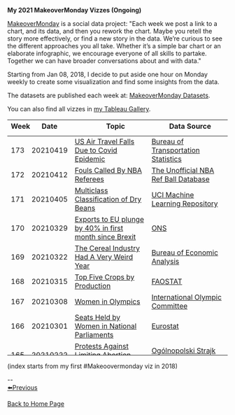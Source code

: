 <head>
 <!-- Global site tag (gtag.js) - Google Analytics -->
<script async src="https://www.googletagmanager.com/gtag/js?id=UA-112502179-1"></script>
<script>
  window.dataLayer = window.dataLayer || [];
  function gtag(){dataLayer.push(arguments);}
  gtag('js', new Date());

  gtag('config', 'UA-112502179-1');
</script>
</head>

**My 2021 MakeoverMonday Vizzes (Ongoing)**  

[MakeoverMonday](http://www.makeovermonday.co.uk/) is a social data project:
"Each week we post a link to a chart, and its data, and then you rework the chart.
Maybe you retell the story more effectively, or find a new story in the data.
We’re curious to see the different approaches you all take. Whether it’s a simple bar chart or an elaborate infographic, we encourage everyone of all skills to partake.
Together we can have broader conversations about and with data."

Starting from Jan 08, 2018, I decide to put aside one hour on Monday weekly to create some visualization and find some insights from the data.

The datasets are published each week at: [MakeoverMonday Datasets](http://www.makeovermonday.co.uk/data/).  

You can also find all vizzes in [my Tableau Gallery](https://public.tableau.com/profile/yu.dong#!/).  


<table>
<thead style="display:block;width:100%;">
<tr style="display:block;">
<th align="left" width="5%">Week</th>
<th width="15%">Date</th>
<th width="50%">Topic</th>
<th align="left" width="30%">Data Source</th>
</tr>
</thead>
<tbody style="display:block;height:500px;overflow:auto;width:100%;">
<tr>
<td align="left">173</td>
<td>20210419</td>
<td><a href="https://yudong-94.github.io/personal-website/projects/data%20viz/MakeOverMonday20210419">US Air Travel Falls Due to Covid Epidemic</a></td>
<td align="left"><a href="https://www.transtats.bts.gov/DL_SelectFields.asp?gnoyr_VQ=FMF">Bureau of Transportation Statistics</a></td>
</tr>
<tr>
<td align="left">172</td>
<td>20210412</td>
<td><a href="https://yudong-94.github.io/personal-website/projects/data%20viz/MakeOverMonday20210412">Fouls Called By NBA Referees</a></td>
<td align="left"><a href="https://llewellynjean.shinyapps.io/NBARefDatabase/">The Unofficial NBA Ref Ball Database</a></td>
</tr>
<tr>
<td align="left">171</td>
<td>20210405</td>
<td><a href="https://yudong-94.github.io/personal-website/projects/data%20viz/MakeOverMonday20210405">Multiclass Classification of Dry Beans</a></td>
<td align="left"><a href="https://archive.ics.uci.edu/ml/datasets/Dry+Bean+Dataset">UCI Machine Learning Repository</a></td>
</tr>
<tr>
<td align="left">170</td>
<td>20210329</td>
<td><a href="https://yudong-94.github.io/personal-website/projects/data%20viz/MakeOverMonday20210329">Exports to EU plunge by 40% in first month since Brexit</a></td>
<td align="left"><a href="https://www.ons.gov.uk/economy/nationalaccounts/balanceofpayments/datasets/uktradegoodsandservicespublicationtables">ONS</a></td>
</tr>
<tr>
<td align="left">169</td>
<td>20210322</td>
<td><a href="https://yudong-94.github.io/personal-website/projects/data%20viz/MakeOverMonday20210322">The Cereal Industry Had A Very Weird Year</a></td>
<td align="left"><a href="https://apps.bea.gov/iTable/iTable.cfm?ReqID=19&step=2#reqid=19&step=2&isuri=1&1921=underlying">Bureau of Economic Analysis</a></td>
</tr>
<tr>
<td align="left">168</td>
<td>20210315</td>
<td><a href="https://yudong-94.github.io/personal-website/projects/data%20viz/MakeOverMonday20210315">Top Five Crops by Production</a></td>
<td align="left"><a href="http://www.fao.org/faostat/en/#data/QC">FAOSTAT</a></td>
</tr>
<tr>
<td align="left">167</td>
<td>20210308</td>
<td><a href="https://yudong-94.github.io/personal-website/projects/data%20viz/MakeOverMonday20210308">Women in Olympics</a></td>
<td align="left"><a href="https://stillmedab.olympic.org/media/Document%20Library/OlympicOrg/Factsheets-Reference-Documents/Women-in-the-Olympic-Movement/Factsheet-Women-in-the-Olympic-Movement.pdf#_ga=2.150741558.1281153798.1612817630-235483746.1612817630">International Olympic Committee</a></td>
</tr>
<tr>
<td align="left">166</td>
<td>20210301</td>
<td><a href="https://yudong-94.github.io/personal-website/projects/data%20viz/MakeOverMonday20210301">Seats Held by Women in National Parliaments</a></td>
<td align="left"><a href="https://ec.europa.eu/eurostat/databrowser/view/sdg_05_50/default/table?lang=en">Eurostat</a></td>
</tr>
<tr>
<td align="left">165</td>
<td>20210222</td>
<td><a href="https://yudong-94.github.io/personal-website/projects/data%20viz/MakeOverMonday20210222">Protests Against Limiting Abortion Rights in Poland</a></td>
<td align="left"><a href="https://public.tableau.com/profile/hanna.nykowska#!/vizhome/ThisisWar-AbortioninPoland/whatisgoingoninpoland">Ogólnopolski Strajk Kobiet</a></td>
</tr>
<tr>
<td align="left">164</td>
<td>20210215</td>
<td><a href="https://yudong-94.github.io/personal-website/projects/data%20viz/MakeOverMonday20210215">What’s the point of Valentine’s Day?</a></td>
<td align="left"><a href="https://www.statista.com/chart/amp/3229/whats-the-point-of-valentines-day/">Statista</a></td>
</tr>
<tr>
<td align="left">163</td>
<td>20210208</td>
<td><a href="https://yudong-94.github.io/personal-website/projects/data%20viz/MakeOverMonday20210208">Viz5: Perceived Obstacles to Gender Equality</a></td>
<td align="left"><a href="https://data.world/makeovermonday/2021w6">Viz5</a></td>
</tr>
<tr>
<td align="left">162</td>
<td>20210201</td>
<td><a href="https://yudong-94.github.io/personal-website/projects/data%20viz/MakeOverMonday20210201">Renewables Overtake Fossil Fuels in Europe</a></td>
<td align="left"><a href="https://ember-climate.org/project/eu-power-sector-2020/">Ember</a></td>
</tr>
<tr>
<td align="left">161</td>
<td>20210125</td>
<td><a href="https://yudong-94.github.io/personal-website/projects/data%20viz/MakeOverMonday20210125">Indian Coal Mine Location and Production</a></td>
<td align="left"><a href="https://doi.org/10.1088/2633-1357/abdbbb">Sandeep Pai and Hisham Zerriffi via Harvard Dataverse</a></td>
</tr>
<tr>
<td align="left">160</td>
<td>20210118</td>
<td><a href="https://yudong-94.github.io/personal-website/projects/data%20viz/MakeOverMonday20210118">Global Temperature 1880-2020</a></td>
<td align="left"><a href="https://data.giss.nasa.gov/gistemp/">NASA Goddard Institute for Space Studies</a></td>
</tr>
<tr>
<td align="left">159</td>
<td>20210111</td>
<td><a href="https://yudong-94.github.io/personal-website/projects/data%20viz/MakeOverMonday20210111">Viz5: Gender Inequality in HIV Infections in Adolescents</a></td>
<td align="left"><a href="https://data.world/makeovermonday/2021w2">UNICEF</a></td>
</tr>
<tr>
<td align="left">158</td>
<td>20210104</td>
<td><a href="https://yudong-94.github.io/personal-website/projects/data%20viz/MakeOverMonday20210104">The Great Bicycle Boom of 2020</a></td>
<td align="left"><a href="https://www.railstotrails.org/COVID19/#trailcount">Rails to Trails</a></td>
</tr>
</tbody>
</table>

(index starts from my first #Makeoovermonday viz in 2018)

--  
[⬅️Previous](https://yudong-94.github.io/personal-website/projects/MakeOverMonday2020)  

[Back to Home Page](https://yudong-94.github.io/personal-website/)
